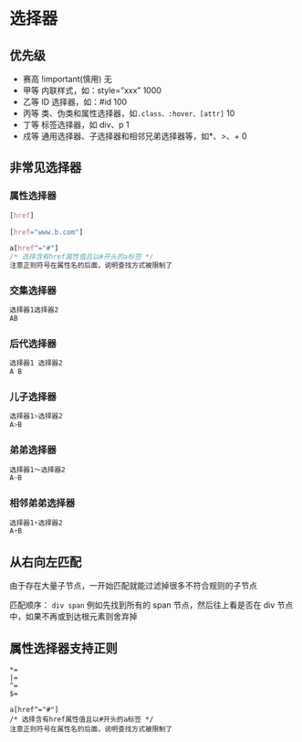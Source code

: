 # 选择器

## 优先级

- 赛高 !important(慎用) 无
- 甲等 内联样式，如：style=”xxx” 1000
- 乙等 ID 选择器，如：#id 100
- 丙等 类、伪类和属性选择器，如`.class、:hover、[attr]` 10
- 丁等 标签选择器，如 div、p 1
- 戍等 通用选择器、子选择器和相邻兄弟选择器等，如\*、>、+ 0

## 非常见选择器

### 属性选择器

```css
[href]

[href="www.b.com"]

a[href^="#"]
/* 选择含有href属性值且以#开头的a标签 */
注意正则符号在属性名的后面，说明查找方式被限制了
```

### 交集选择器

```css
选择器1选择器2
AB
```

### 后代选择器

```css
选择器1 选择器2
A B
```

### 儿子选择器

```css
选择器1>选择器2
A>B
```

### 弟弟选择器

```css
选择器1～选择器2
A~B
```

### 相邻弟弟选择器

```css
选择器1+选择器2
A+B

```

## 从右向左匹配

由于存在大量子节点，一开始匹配就能过滤掉很多不符合规则的子节点

匹配顺序：
`div span`
例如先找到所有的 span 节点，然后往上看是否在 div 节点中，如果不再或到达根元素则舍弃掉

## 属性选择器支持正则

```
*=
|=
^=
$=

a[href^="#"]
/* 选择含有href属性值且以#开头的a标签 */
注意正则符号在属性名的后面，说明查找方式被限制了
```

